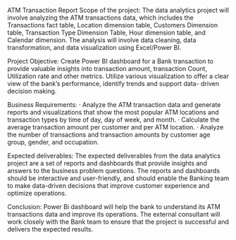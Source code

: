 ATM Transaction Report
Scope of the project:
The data analytics project will involve analyzing the ATM transactions data, which includes the Transactions fact table, Location dimension table, Customers Dimension table, Transaction Type Dimension Table, Hour dimension table, and Calendar dimension. The analysis will involve data cleaning, data transformation, and data visualization using Excel/Power BI.

Project Objective:
Create Power BI dashboard for a Bank transaction to provide valuable insights into transaction amount, transaction Count, Utilization rate and other metrics. Utilize various visualization to offer a clear view of the bank’s performance, identify trends and support data- driven decision making.

Business Requirements:
·      Analyze the ATM transaction data and generate reports and visualizations that show the most popular ATM locations and transaction types by time of day, day of week, and month.
·      Calculate the average transaction amount per customer and per ATM location.
·      Analyze the number of transactions and transaction amounts by customer age group, gender, and occupation.

Expected deliverables:
The expected deliverables from the data analytics project are a set of reports and dashboards that provide insights and answers to the business problem questions. The reports and dashboards should be interactive and user-friendly, and should enable the Banking team to make data-driven decisions that improve customer experience and optimize operations.

Conclusion:
Power Bi dashboard will help the bank to understand its ATM transactions data and improve its operations. The external consultant will work closely with the Bank team to ensure that the project is successful and delivers the expected results.
